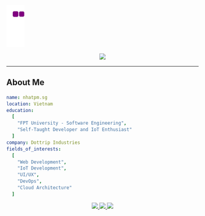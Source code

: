 ![snake gif](https://github.com/nhatpm3124/nhatpm3124/blob/output/github-contribution-grid-snake.gif)

<!-- Visit Counter -->
<div align="center">
  
  [![](https://visitcount.itsvg.in/api?id=technologyhell&icon=10&color=6)](https://visitcount.itsvg.in)
</div>

---

## About Me
```yaml
name: nhatpm.sg
location: Vietnam
education:
  [
    "FPT University - Software Engineering",
    "Self-Taught Developer and IoT Enthusiast"
  ]
company: Dottrip Industries
fields_of_interests:
  [
    "Web Development",
    "IoT Development",
    "UI/UX",
    "DevOps",
    "Cloud Architecture"
  ]
```



<div align="center">
  <a href="https://facebook.com/nhatpmsg">
    <img src="https://img.shields.io/badge/Facebook-%231877F2.svg?style=for-the-badge&logo=Facebook&logoColor=white"/>
  </a>
  <a href="mailto:nhatpm.sg@gmail.com">
    <img src="https://img.shields.io/badge/Gmail-D14836?style=for-the-badge&logo=gmail&logoColor=white"/>
  </a>
  <a href="https://github.com/nhatpmse">
    <img src="https://img.shields.io/badge/github-%23121011.svg?style=for-the-badge&logo=github&logoColor=white"/>
  </a>
</div>



